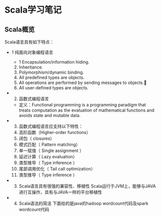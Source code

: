 # Scala学习笔记
## Scala概览
Scala语言具有如下特点：
- 1 纯面向对象编程语言
    - 1 Encapsulation/information hiding.
  2. Inheritance.
  3. Polymorphism/dynamic binding.
  4. All predefined types are objects.
  5. All operations are performed by sending messages to objects.
  6. All user-defined types are objects.

- 2. 函数式编程语言
  - 定义：Functional programming is a programming paradigm that treats computation as the evaluation of mathematical functions and avoids state and mutable data.

- 3. 函数式编程语言应支持以下特性：
  1. 高阶函数（Higher-order functions）
  2. 闭包（ closures）
  3. 模式匹配（ Pattern matching）
  4. 单一赋值（ Single assignment ）
  5. 延迟计算（ Lazy evaluation）
  6. 类型推导（ Type inference ）
  7. 尾部调用优化（ Tail call optimization）
  8. 类型推导（ Type inference ）

- 3. Scala语言具有很强的兼容性、移植性
Scala运行于JVM上，能够与JAVA进行互操作，具有与JAVA一样的平台移植性

- 4. Scala语法的简洁
下面给的是java的hadoop wordcount代码及spark wordcount代码 


